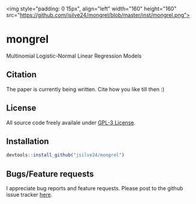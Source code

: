 <img style="padding: 0 15px", align="left" width="160" height="160" src="https://github.com/jsilve24/mongrel/blob/master/inst/mongrel.png">


# mongrel
Multinomial Logistic-Normal Linear Regression Models

## Citation ##
The paper is currently being written. Cite how you like till then :)

## License ##
All source code freely availale under [GPL-3 License](https://www.gnu.org/licenses/gpl-3.0.en.html). 

## Installation ##
``` r
devtools::install_github("jsilve24/mongrel")
```

## Bugs/Feature requests ##
I appreciate bug reports and feature requests. Please post to the github issue tracker [here](https://github.com/jsilve24/mongrel/issues). 


